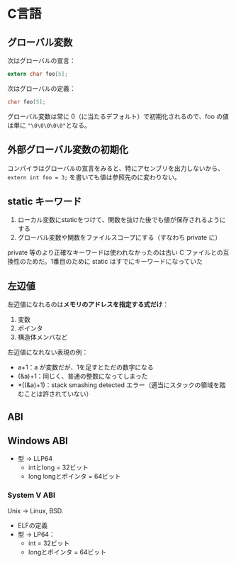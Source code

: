 # C言語

## グローバル変数

次はグローバルの宣言：

``` c
extern char foo[5];
```

次はグローバルの定義：

``` c
char foo[5];
```

グローバル変数は常に 0（に当たるデフォルト）で初期化されるので、foo の値は単に `"\0\0\0\0\0"`となる。

## 外部グローバル変数の初期化

コンパイラはグローバルの宣言をみると、特にアセンブリを出力しないから、`extern int foo = 3;` を書いても値は参照先のに変わりない。

## static キーワード

1. ローカル変数にstaticをつけて、関数を抜けた後でも値が保存されるようにする
2. グローバル変数や関数をファイルスコープにする（すなわち private に）

private 等のより正確なキーワードは使われなかったのは古い C ファイルとの互換性のためだ。1番目のために static はすでにキーワードになっていた

## 左辺値

左辺値になれるのは**メモリのアドレスを指定する式だけ**：

1. 変数
2. ポインタ
3. 構造体メンバなど

左辺値になれない表現の例：

* a+1：a が変数だが、1を足すとただの数字になる
* (&a)+1：同じく、普通の整数になってしまった
* *((&a)+1)：stack smashing detected エラー（適当にスタックの領域を踏むことは許されていない）

## ABI

## Windows ABI

* 型 -> LLP64
  * intとlong = 32ビット
  * long longとポインタ = 64ビット

### System V ABI

Unix -> Linux, BSD.

* ELFの定義
* 型 -> LP64：
  * int = 32ビット
  * longとポインタ = 64ビット

